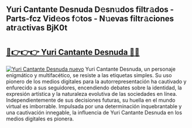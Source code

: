 ## Yuri Cantante Desnuda D𝚎sn𝚞dos filtr𝚊dos - Parts-fcz Vid𝚎os f𝚘tos - N𝚞evas filtr𝚊ciones atr𝚊ctivas BjK0t

# <h2><a href="http://mb53yp.tromn.icu/?c=Yuri+Cantante+Desnuda">🔗👉👉👉 Yuri Cantante Desnuda 🔗🔗</a></h2>

[![Yuri Cantante Desnuda nuevo](https://i.imgur.com/pEAQMta.gif)](http://mb53yp.tromn.icu/?c=Yuri+Cantante+Desnuda)
Yuri Cantante Desnuda, un personaje enigmático y multifacético, se resiste a las etiquetas simples. Su uso pionero de los medios digitales para la autorrepresentación ha cautivado y enfurecido a sus seguidores, encendiendo debates sobre la identidad, la expresión artística y la naturaleza evolutiva de las sociedades en línea. Independientemente de sus decisiones futuras, su huella en el mundo virtual es imborrable. Impulsada por una determinación inquebrantable y una cautivación innegable, la influencia de Yuri Cantante Desnuda en los medios digitales es pionera.
